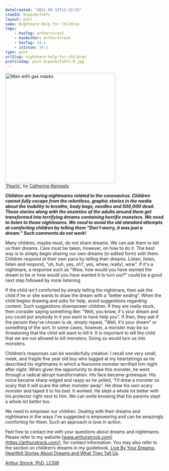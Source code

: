 ```yaml
---
dateCreated: "2021-05-15T11:32:52"
itemId: bcpov6zfnhfc
layout: post
name: Nightmare Help for Children
tags:
    - hasTag: arthurstrock
    - hasAuthor: arthurstrock
    - hasTag: 34.1
    - inIssue: 34.1
type: post
urlSlug: nightmare-help-for-children
profileImg: post-bcpov6zfnhfc-0.jpg
---
```


<img src="../images/post-bcpov6zfnhfc-0.jpg" height="auto" alt="Men with gas masks" style="width: 350px; margin: auto;"/>
<!--nopreview--><div class="caption"><span><a href="../bcpov6kukck2/pearls" target="_blank">'Pearls'</a>, by <a href="../@catherinekennedy">Catherine Kennedy</a></span></div><!--/nopreview-->

**_Children are having nightmares related to the coronavirus. Children cannot fully escape from the relentless, graphic stories in the media about the inability to breathe, body bags, needles and 500,000 dead. These stories along with the anxieties of the adults around them get transformed into terrifying dreams containing horrific monsters. We need to listen to those nightmares. We need to avoid the old standard attempts at comforting children by telling them "Don't worry, it was just a dream." Such comments do not work!_**

Many children, maybe most, do not share dreams. We can ask them to tell us their dreams. Care must be taken, however, on how to do it. The best way is to simply begin sharing our own dreams (in edited form) with them. Children respond at their own pace by telling their dreams. Listen, listen, listen and respond, "uh, huh, yes, oh?, yes, whew, really!, wow". If it's a nightmare, a response such as "Wow, how would you have wanted the dream to be or how would you have wanted it to turn out?" could be a good next step followed by more listening.

If the child isn't comforted by simply telling the nightmare, then ask the child if he or she wants to draw the dream with a “better ending”. When the child begins drawing and asks for help, avoid suggestions regarding content. Such suggestions disempower children. If they are really stuck, then consider saying something like: "Well, you know, it's your dream and you could put anybody in it you want to have help you". If then, they ask if the person they've chosen is ok, simply repeat, "Well, it's your dream" or something of the sort. In some cases, however, a monster may be so threatening that the child will want to kill it. It is important to tell the child that we are not allowed to kill monsters. Doing so would turn us into monsters.

Children’s responses can be wonderfully creative. I recall one very small, meek, and fragile five year old boy who tugged at my heartstrings as he described his nightmares in which a fearsome monster terrified him night after night. When given the opportunity to draw this monster, he went through a radical abrupt transformation. His face became grotesque. His voice became sharp-edged and raspy as he yelled, “I’ll draw a monster so scary that it will scare the other monster away”. He drew his own scary monster and taped it to his bed. It worked. He slept a whole lot better with his protector right next to him. We can smile knowing that his parents slept a whole lot better too.

We need to empower our children. Dealing with their dreams and nightmares in the ways I've suggested is empowering and can be amazingly comforting for them. Such an approach is love in action.

Feel free to contact me with your questions about dreams and nightmares. Please refer to my website [www.arthurstrock.com](https://arthurstrock.com/)  for contact information. You may also refer to the section on children’s dreams in my guidebook, [Live By Your Dreams: Heartfelt Stories About Dreams and What They Tell Us](https://arthurstrock.com/live-by-your-dreams/).

[Arthur Strock, PhD, LCSW](https://arthurstrock.com/about-arthur/)
